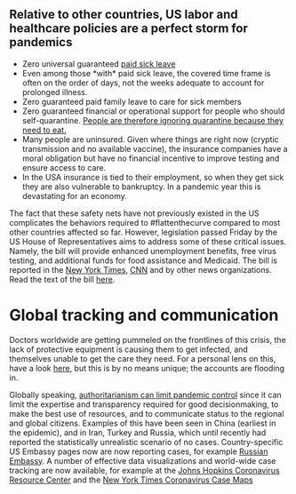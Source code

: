 ## Relative to other countries, US labor and healthcare policies are a perfect storm for pandemics

-   Zero universal guaranteed [paid sick leave](https://www.worldpolicycenter.org/policies/for-how-long-are-workers-guaranteed-paid-sick-leave)
-   Even among those \*with\* paid sick leave, the covered time frame is often on the order of days, not the weeks adequate to account for
    prolonged illness.
-   Zero guaranteed paid family leave to care for sick members
-   Zero guaranteed financial or operational support for people who should self-quarantine. [People are therefore ignoring quarantine
    because they need to eat.](https://twitter.com/abcnews/status/1236462655012917249)
-   Many people are uninsured. Given where things are right now (cryptic transmission and no available vaccine), the insurance companies have
    a moral obligation but have no financial incentive to improve testing and ensure access to care.
-   In the USA insurance is tied to their employment, so when they get sick they are also vulnerable to bankruptcy. In a pandemic year this is devastating for an economy.

The fact that these safety nets have not previously existed in the US complicates the behaviors required to #flattenthecurve compared to most other countries affected so far. However, legislation passed Friday by the US House of Representatives aims to address some of these critical issues. Namely, the bill will provide enhanced unemployment benefits, free virus testing, and additional funds for food assistance and Medicaid. The bill is reported in the [New York Times](https://www.nytimes.com/2020/03/13/us/politics/trump-coronavirus-relief-congress.html), [CNN](https://www.cnn.com/2020/03/13/politics/coronavirus-relief-congress/index.html) and by other news organizations. Read the text of the bill [here](https://www.cnn.com/2020/03/13/politics/read-bill-text-families-first-coronavirus-response-act/index.html).

# Global tracking and communication

Doctors worldwide are getting pummeled on the frontlines of this crisis,
the lack of protective equipment is causing them to get infected, and themselves unable to get the care they need. For a personal lens on
this, have a look [here](https://twitter.com/stuff_so/status/1236467114933813248), but this is by no means unique; the accounts are flooding in.

Globally speaking, [authoritarianism can limit pandemic control](https://www.theatlantic.com/technology/archive/2020/02/coronavirus-and-blindness-authoritarianism/606922/) since it can limit the expertise and transparency required for good decisionmaking, to make the best use of resources, and to communicate status to the regional and global citizens. Examples of this have been seen in China (earliest in the epidemic), and in Iran, Turkey and Russia, which until recently had reported the statistically unrealistic scenario of no cases. Country-specific US Embassy pages now are now reporting cases, for example [Russian Embassy](https://ru.usembassy.gov/covid-19-information/). A number of effective data visualizations and world-wide case tracking are now available, for example at the [Johns Hopkins Coronavirus Resource Center](https://coronavirus.jhu.edu/map.html) and the [New York Times Coronavirus Case Maps](https://www.nytimes.com/interactive/2020/world/coronavirus-maps.html)

